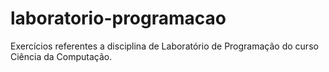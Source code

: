 # laboratorio-programacao
Exercícios referentes a disciplina de Laboratório de Programação do curso Ciência da Computação.
